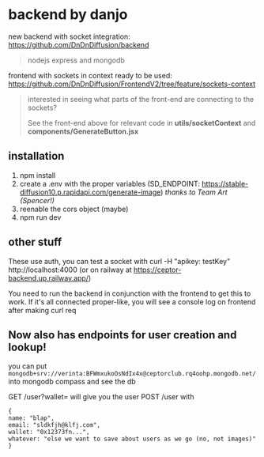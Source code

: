 # backend by danjo

new backend with socket integration: https://github.com/DnDnDiffusion/backend

> nodejs express and mongodb

frontend with sockets in context ready to be used: https://github.com/DnDnDiffusion/FrontendV2/tree/feature/sockets-context

> interested in seeing what parts of the front-end are connecting to the sockets?
>
> See the front-end above for relevant code in **utils/socketContext** and **components/GenerateButton.jsx**

## installation

1. npm install
2. create a .env with the proper variables (SD_ENDPOINT: https://stable-diffusion10.p.rapidapi.com/generate-image) *thanks to Team Art (Spencer!)*
3. reenable the cors object (maybe)
4. npm run dev

## other stuff

These use auth, you can test a socket with
curl -H "apikey: testKey" http://localhost:4000
(or on railway at https://ceptor-backend.up.railway.app/)

You need to run the backend in conjunction with the frontend to get this to work. If it's all connected proper-like, you will see a console log on frontend after making curl req

## Now also has endpoints for user creation and lookup!

you can put `mongodb+srv://verinta:BFWmxukoOsNdIx4x@ceptorclub.rq4oohp.mongodb.net/` into mongodb compass and see the db

GET /user?wallet=<wallet0x> will give you the user
POST /user with

```
{
name: "blap",
email: "sldkfjh@klfj.com",
wallet: "0x12373fn...",
whatever: "else we want to save about users as we go (no, not images)"
}
```
